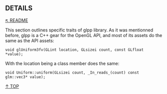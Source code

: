 ## DETAILS
[&nwarr; README](../README.md)

This section outlines specific traits of glpp library. As it was mentionned before, glpp is a C++ gear for the OpenGL API, and most of its assets do the same as the API assets:
```
void glUniform3fv(GLint location, GLsizei count, const GLfloat *value);
```
With the location being a class member does the same:
```
void Uniform::uniform(GLsizei count, _In_reads_(count) const glm::vec3* value);
```

[&uarr; TOP](DETAILS.md#details)
